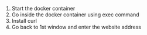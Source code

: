 1. Start the docker container
2. Go inside the docker container using exec command
3. Install curl
4. Go back to 1st window and enter the website address
